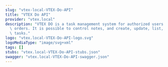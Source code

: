 ```yaml
---
slug: "vtex-local-VTEX-Do-API"
title: "VTEX Do API"
provider: "vtex.local"
description: "VTEX DO is a task management system for authorized users to process\
  \ orders. It is possible to control notes, and create, update, list, and retrieve\
  \ tasks."
logo: "vtex.local-VTEX-Do-API-logo.svg"
logoMediaType: "image/svg+xml"
tags: []
stubs: "vtex.local-VTEX-Do-API-stubs.json"
swagger: "vtex.local-VTEX-Do-API-swagger.json"
---
```

